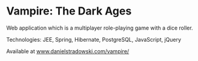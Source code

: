 # Vampire: The Dark Ages

Web application which is a multiplayer role-playing game with a dice roller.

Technologies: JEE, Spring, Hibernate, PostgreSQL, JavaScript, jQuery

Available at www.danielstradowski.com/vampire/